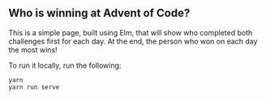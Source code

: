 Who is winning at Advent of Code?
---------------------------------

This is a simple page, built using Elm, that will show who completed both challenges first for each day. At the end, the person who won on each day the most wins!

To run it locally, run the following:

```
yarn
yarn run serve
```
